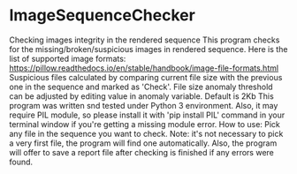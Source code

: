 # ImageSequenceChecker
 Checking images integrity in the rendered sequence
 This program checks for the missing/broken/suspicious images in
rendered sequence. Here is the list of supported image formats:
<https://pillow.readthedocs.io/en/stable/handbook/image-file-formats.html>
Suspicious files calculated by comparing current file size with the
previous one in the sequence and marked as 'Check'. File size anomaly
threshold can be adjusted by editing value in anomaly variable. Default is 2Kb
This program was written snd tested under Python 3 environment. Also, it may
require PIL module, so please install it with 'pip install PIL' command in
your terminal window if you're getting a missing module error.
How to use: Pick any file in the sequence you want to check.
Note: it's not necessary to pick a very first file, the program will find
one automatically. Also, the program will offer to save a report file after
checking is finished if any errors were found. 
